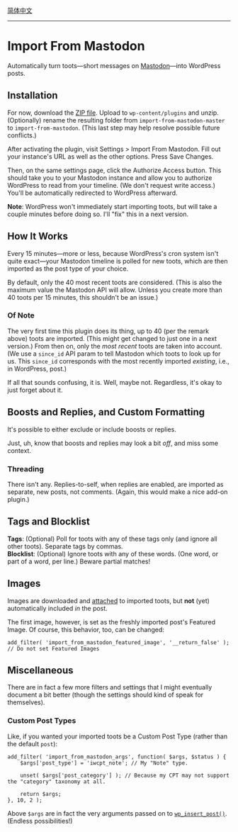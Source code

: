 [简体中文](README_zh-Hans.md)

---

# Import From Mastodon
Automatically turn toots—short messages on [Mastodon](https://joinmastodon.org/)—into WordPress posts.

## Installation
For now, download the [ZIP file](https://github.com/janboddez/import-from-mastodon/archive/refs/heads/master.zip). Upload to `wp-content/plugins` and unzip. (Optionally) rename the resulting folder from `import-from-mastodon-master` to `import-from-mastodon`. (This last step may help resolve possible future conflicts.)

After activating the plugin, visit Settings > Import From Mastodon. Fill out your instance's URL as well as the other options. Press Save Changes.

Then, on the same settings page, click the Authorize Access button. This should take you to your Mastodon instance and allow you to authorize WordPress to read from your timeline. (We don't request write access.) You'll be automatically redirected to WordPress afterward.

**Note**: WordPress won't immediately start importing toots, but will take a couple minutes before doing so. I'll "fix" this in a next version.

## How It Works
Every 15 minutes—more or less, because WordPress's cron system isn't quite exact—your Mastodon timeline is polled for new toots, which are then imported as the post type of your choice.

By default, only the 40 most recent toots are considered. (This is also the maximum value the Mastodon API will allow. Unless you create more than 40 toots per 15 minutes, this shouldn't be an issue.)

### Of Note
The very first time this plugin does its thing, up to 40 (per the remark above) toots are imported. (This might get changed to just one in a next version.) From then on, only the _most recent_ toots are taken into account. (We use a `since_id` API param to tell Mastodon which toots to look up for us. This `since_id` corresponds with the most recently imported _existing_, i.e., in WordPress, post.)

If all that sounds confusing, it is. Well, maybe not. Regardless, it's okay to just forget about it.

## Boosts and Replies, and Custom Formatting
It's possible to either exclude or include boosts or replies.

Just, uh, know that boosts and replies may look a bit _off_, and miss some context.

### Threading
There isn't any. Replies-to-self, when replies are enabled, are imported as separate, new posts, not comments. (Again, this would make a nice add-on plugin.)

## Tags and Blocklist
**Tags**: (Optional) Poll for toots with any of these tags only (and ignore all other toots). Separate tags by commas.  
**Blocklist**: (Optional) Ignore toots with any of these words. (One word, or part of a word, per line.) Beware partial matches!

## Images
Images are downloaded and [attached](https://wordpress.org/support/article/using-image-and-file-attachments/#attachment-to-a-post) to imported toots, but **not** (yet) automatically included _in_ the post.

The first image, however, is set as the freshly imported post's Featured Image. Of course, this behavior, too, can be changed:
```
add_filter( 'import_from_mastodon_featured_image', '__return_false' ); // Do not set Featured Images
```

## Miscellaneous
There are in fact a few more filters and settings that I might eventually document a bit better (though the settings should kind of speak for themselves).

### Custom Post Types
Like, if you wanted your imported toots be a Custom Post Type (rather than the default `post`):
```
add_filter( 'import_from_mastodon_args', function( $args, $status ) {
	$args['post_type'] = 'iwcpt_note'; // My "Note" type.

	unset( $args['post_category'] ); // Because my CPT may not support the "category" taxonomy at all.

	return $args;
}, 10, 2 );

```
Above `$args` are in fact the very arguments passed on to [`wp_insert_post()`](https://developer.wordpress.org/reference/functions/wp_insert_post/#parameters). (Endless possibilities!)

